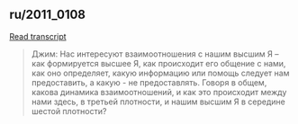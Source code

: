 ## ru/2011_0108


[Read transcript](ru/2011/2011_0108)

> Джим: Нас интересуют взаимоотношения с нашим высшим Я – как формируется высшее Я, как происходит его общение с нами, как оно определяет, какую информацию или помощь следует нам предоставить, а какую - не предоставлять. Говоря в общем, какова динамика взаимоотношений, и как это происходит между нами здесь, в третьей плотности, и нашим высшим Я в середине шестой плотности?

[<i class="fas fa-file-pdf"></i>](http://llresearch.org/transcripts/issues/2011_russian/2011_0108.aspx) [<i class="fas fa-external-link-alt"></i>](http://llresearch.org/transcripts/issues/2011_russian/2011_0108.aspx)
 